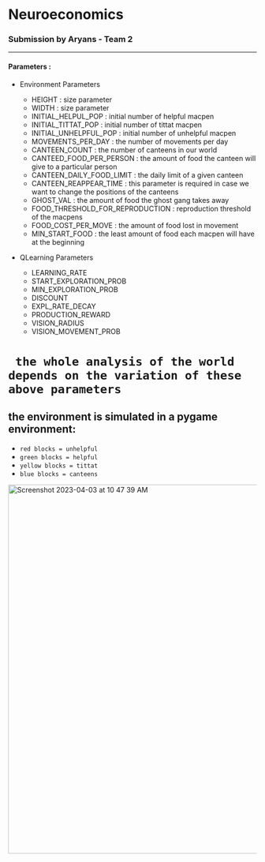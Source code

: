 # Neuroeconomics
### Submission by Aryans - Team 2
<hr/>

#### Parameters :
* Environment Parameters 
    - HEIGHT                          : size parameter
    - WIDTH                           : size parameter
    - INITIAL_HELPUL_POP              : initial number of helpful macpen
    - INITIAL_TITTAT_POP              : initial number of tittat macpen
    - INITIAL_UNHELPFUL_POP           : initial number of unhelpful macpen
    - MOVEMENTS_PER_DAY               : the number of movements per day
    - CANTEEN_COUNT                   : the number of canteens in our world
    - CANTEED_FOOD_PER_PERSON         : the amount of food the canteen will give to a particular person
    - CANTEEN_DAILY_FOOD_LIMIT        : the daily limit of a given canteen
    - CANTEEN_REAPPEAR_TIME           : this parameter is required in case we want to change the positions of the canteens
    - GHOST_VAL                       : the amount of food the ghost gang takes away
    - FOOD_THRESHOLD_FOR_REPRODUCTION : reproduction threshold of the macpens
    - FOOD_COST_PER_MOVE              : the amount of food lost in movement
    - MIN_START_FOOD                  : the least amount of food each macpen will have at the beginning

* QLearning Parameters
    - LEARNING_RATE
    - START_EXPLORATION_PROB
    - MIN_EXPLORATION_PROB 
    - DISCOUNT 
    - EXPL_RATE_DECAY 
    - PRODUCTION_REWARD 
    - VISION_RADIUS 
    - VISION_MOVEMENT_PROB

# ``` the whole analysis of the world depends on the variation of these above parameters```

## the environment is simulated in a pygame environment:
* `red blocks = unhelpful`
* `green blocks = helpful`
* `yellow blocks = tittat`
* `blue blocks = canteens`
<img width="748" alt="Screenshot 2023-04-03 at 10 47 39 AM" src="https://user-images.githubusercontent.com/99525836/229417701-7c58d635-0626-44f2-a86b-b042bcdae6b6.png">
